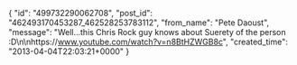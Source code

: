  {
   "id": "499732290062708",
   "post_id": "462493170453287_462528253783112",
   "from_name": "Pete Daoust",
   "message": "Well...this Chris Rock guy knows about Suerety of the person :D\n\nhttps://www.youtube.com/watch?v=n8BtHZWGB8c",
   "created_time": "2013-04-04T22:03:21+0000"
 }

